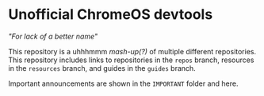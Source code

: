 # Unofficial ChromeOS devtools

*"For lack of a better name"*

This repository is a uhhhmmm *mash-up(?)* of multiple different repositories. This repository includes links to repositories in the `repos` branch, resources in the `resources` branch, and guides in the `guides` branch.

Important announcements are shown in the `IMPORTANT` folder and here.
